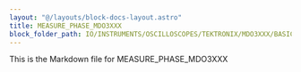 ```yaml
---
layout: "@/layouts/block-docs-layout.astro"
title: MEASURE_PHASE_MDO3XXX
block_folder_path: IO/INSTRUMENTS/OSCILLOSCOPES/TEKTRONIX/MDO3XXX/BASIC/MEASURE_PHASE_MDO3XXX
---
```


This is the Markdown file for MEASURE_PHASE_MDO3XXX

